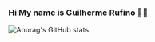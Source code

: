 ### Hi My name is Guilherme Rufino 🙋‍♂️

![Anurag's GitHub stats](https://github-readme-stats.vercel.app/api?username=rufinoguilherme633&show_icons=true&theme=dracula)



